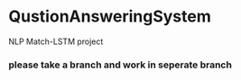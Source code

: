 # QustionAnsweringSystem
NLP Match-LSTM project

### please take a branch and work in seperate branch
